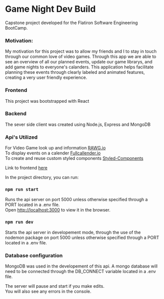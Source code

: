 # Game Night Dev Build

Capstone project developed for the Flatiron Software Engineering BootCamp.

### Motivation: 

My motivation for this project was to allow my friends and I to stay in touch through our common love of video games. Through this app we are able to see an overview of all our planned events, update our game librarys, and add game nights to everyone's calanders. This application helps facilitate planning these events through clearly labeled and animated features, creating a very user friendly experience.

### Frontend 
This project was bootstrapped with React

### Backend
The sever side client was created using Node.js, Express and MongoDB 

### Api's Utilized

For Video Game look up and information [RAWG.io](https://rawg.io/)<br/>
To display events on a calender [Fullcallender.io](https://fullcalendar.io/)<br/> 
To create and reuse custom styled components [Styled-Components](https://styled-components.com/)<br/>

Link to frontend [here](https://github.com/WRHR/game-night-app)

In the project directory, you can run:

### `npm run start`

Runs the api server on port 5000 unless otherwise specified through a PORT located in a .env file.<br />
Open [http://localhost:3000](http://localhost:3000) to view it in the browser.

### `npm run dev`

Starts the api server in developement mode, through the use of the nodemon package on port 5000 unless otherwise specified through a PORT located in a .env file.<br />

### Database configuration

MongoDB was used in the developement of this api. 
A mongo database will need to be connected through the DB_CONNECT variable located in a .env file. 

The server will pause and start if you make edits.<br />
You will also see any errors in the console.

